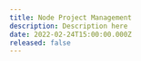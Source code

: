 ```yaml
---
title: Node Project Management
description: Description here
date: 2022-02-24T15:00:00.000Z
released: false
---
```


